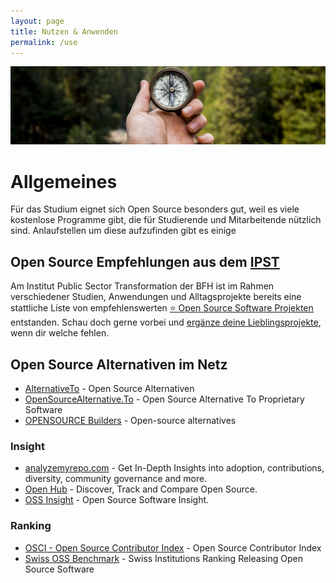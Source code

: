 ```yaml
---
layout: page
title: Nutzen & Anwenden
permalink: /use
---
```


[![](img/use.jpg)](https://unsplash.com/de/fotos/_94HLr_QXo8)

# Allgemeines

Für das Studium eignet sich Open Source besonders gut, weil es viele kostenlose Programme gibt, die für Studierende und Mitarbeitende nützlich sind. Anlaufstellen um diese aufzufinden gibt es einige

## Open Source Empfehlungen aus dem [IPST](https://www.bfh.ch/ipst)

Am Institut Public Sector Transformation der BFH ist im Rahmen verschiedener Studien, Anwendungen und Alltagsprojekte bereits eine stattliche Liste von empfehlenswerten [⭐ Open Source Software Projekten](/awesome-opensource-projects/#software) entstanden. Schau doch gerne vorbei und [ergänze deine Lieblingsprojekte](https://github.com/bfh/awesome-opensource-projects/edit/bfh/index.adoc), wenn dir welche fehlen.

## Open Source Alternativen im Netz

- [AlternativeTo](https://alternativeto.net) - Open Source Alternativen
- [OpenSourceAlternative.To](https://www.opensourcealternative.to) - Open Source Alternative To Proprietary Software
- [OPENSOURCE Builders](https://opensource.builders) - Open-source alternatives

### Insight
- [analyzemyrepo.com](https://analyzemyrepo.com) - Get In-Depth Insights into adoption, contributions, diversity, community governance and more.
- [Open Hub](https://www.openhub.net) - Discover, Track and Compare Open Source.
- [OSS Insight](https://ossinsight.io) - Open Source Software Insight.

### Ranking
- [OSCI - Open Source Contributor Index](https://opensourceindex.io) - Open Source Contributor Index
- [Swiss OSS Benchmark](https://ossbenchmark.com) -  Swiss Institutions Ranking Releasing Open Source Software

